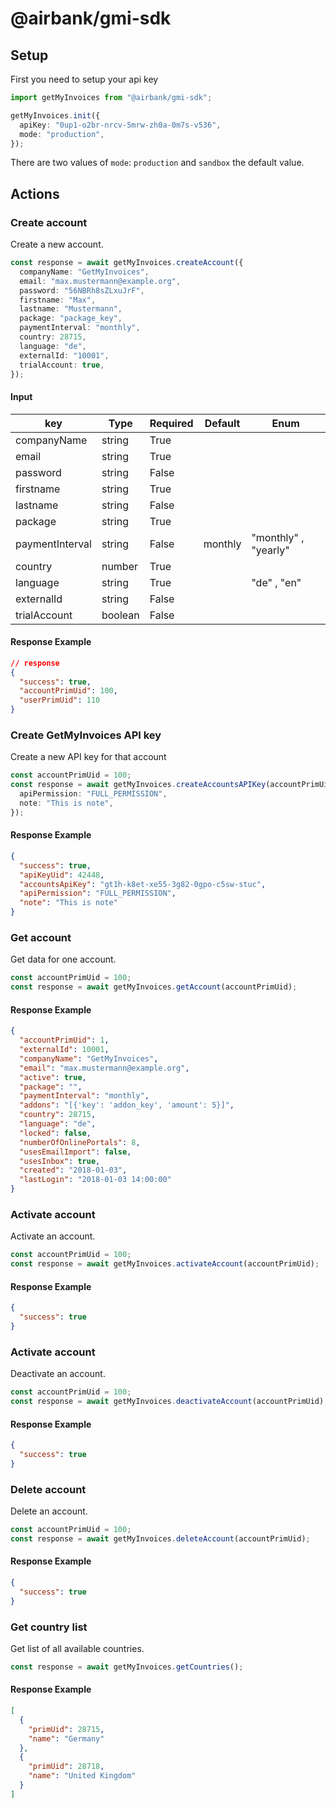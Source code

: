 # @airbank/gmi-sdk

## Setup

First you need to setup your api key

```ts
import getMyInvoices from "@airbank/gmi-sdk";

getMyInvoices.init({
  apiKey: "0up1-o2br-nrcv-5mrw-zh0a-0m7s-v536",
  mode: "production",
});
```

There are two values of `mode`: `production` and `sandbox` the default value.

## Actions

### Create account

Create a new account.

```ts
const response = await getMyInvoices.createAccount({
  companyName: "GetMyInvoices",
  email: "max.mustermann@example.org",
  password: "56NBRh8sZLxuJrF",
  firstname: "Max",
  lastname: "Mustermann",
  package: "package_key",
  paymentInterval: "monthly",
  country: 28715,
  language: "de",
  externalId: "10001",
  trialAccount: true,
});
```

#### Input

| key             | Type    | Required | Default | Enum                 |
| --------------- | ------- | -------- | ------- | -------------------- |
| companyName     | string  | True     |         |                      |
| email           | string  | True     |         |                      |
| password        | string  | False    |         |                      |
| firstname       | string  | True     |         |                      |
| lastname        | string  | False    |         |                      |
| package         | string  | True     |         |                      |
| paymentInterval | string  | False    | monthly | "monthly" , "yearly" |
| country         | number  | True     |
| language        | string  | True     |         | "de" , "en"          |
| externalId      | string  | False    |         |                      |
| trialAccount    | boolean | False    |         |                      |

#### Response Example

```json
// response
{
  "success": true,
  "accountPrimUid": 100,
  "userPrimUid": 110
}
```

### Create GetMyInvoices API key

Create a new API key for that account

```ts
const accountPrimUid = 100;
const response = await getMyInvoices.createAccountsAPIKey(accountPrimUid, {
  apiPermission: "FULL_PERMISSION",
  note: "This is note",
});
```

#### Response Example

```json
{
  "success": true,
  "apiKeyUid": 42448,
  "accountsApiKey": "gt1h-k8et-xe55-3g82-0gpo-c5sw-stuc",
  "apiPermission": "FULL_PERMISSION",
  "note": "This is note"
}
```

### Get account

Get data for one account.

```ts
const accountPrimUid = 100;
const response = await getMyInvoices.getAccount(accountPrimUid);
```

#### Response Example

```json
{
  "accountPrimUid": 1,
  "externalId": 10001,
  "companyName": "GetMyInvoices",
  "email": "max.mustermann@example.org",
  "active": true,
  "package": "",
  "paymentInterval": "monthly",
  "addons": "[{'key': 'addon_key', 'amount': 5}]",
  "country": 28715,
  "language": "de",
  "locked": false,
  "numberOfOnlinePortals": 8,
  "usesEmailImport": false,
  "usesInbox": true,
  "created": "2018-01-03",
  "lastLogin": "2018-01-03 14:00:00"
}
```

### Activate account

Activate an account.

```ts
const accountPrimUid = 100;
const response = await getMyInvoices.activateAccount(accountPrimUid);
```

#### Response Example

```json
{
  "success": true
}
```

### Activate account

Deactivate an account.

```ts
const accountPrimUid = 100;
const response = await getMyInvoices.deactivateAccount(accountPrimUid);
```

#### Response Example

```json
{
  "success": true
}
```

### Delete account

Delete an account.

```ts
const accountPrimUid = 100;
const response = await getMyInvoices.deleteAccount(accountPrimUid);
```

#### Response Example

```json
{
  "success": true
}
```

### Get country list

Get list of all available countries.

```ts
const response = await getMyInvoices.getCountries();
```

#### Response Example

```json
[
  {
    "primUid": 28715,
    "name": "Germany"
  },
  {
    "primUid": 28718,
    "name": "United Kingdom"
  }
]
```
